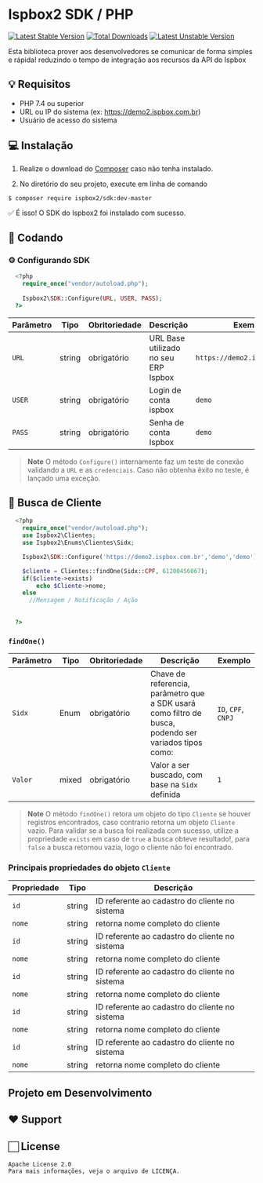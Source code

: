 # Ispbox2 SDK / PHP

[![Latest Stable Version](http://poser.pugx.org/ispbox2/sdk/v)](https://packagist.org/packages/ispbox2/sdk)
[![Total Downloads](http://poser.pugx.org/ispbox2/sdk/downloads)](https://packagist.org/packages/ispbox2/sdk)
[![Latest Unstable Version](http://poser.pugx.org/ispbox2/sdk/v/unstable)](https://packagist.org/packages/ispbox2/sdk)

Esta biblioteca prover aos desenvolvedores se comunicar de forma simples e rápida! reduzindo o tempo de integração aos recursos da API do Ispbox

## 💡 Requisitos

- PHP 7.4 ou superior
- URL ou IP do sistema (ex: https://demo2.ispbox.com.br)
- Usuário de acesso do sistema

## 💻 Instalação 

1. Realize o download do [Composer](https://getcomposer.org/doc/00-intro.md) caso não tenha instalado.

2. No diretório do seu projeto, execute em linha de comando
```
$ composer require ispbox2/sdk:dev-master
```

✅ É isso! O SDK do Ispbox2 foi instalado com sucesso.

## 🌟 Codando
  
  ### ⚙️ Configurando SDK
  ```php
    <?php
      require_once("vendor/autoload.php");
      
      Ispbox2\SDK::Configure(URL, USER, PASS);
    ?>
  ```
  | Parâmetro | Tipo | Obritoriedade | Descrição | Exemplo
  |---|---|---|---|---|
  | `URL` | string | obrigatório | URL Base utilizado no seu ERP Ispbox | `https://demo2.ispbox.com.br` |
  | `USER` | string | obrigatório | Login de conta ispbox | `demo` |
  | `PASS` | string | obrigatório | Senha de conta Ispbox | `demo` |

  > **Note** O método `Configure()`  internamente faz um teste de conexão validando a `URL` e as `credenciais`.
  > Caso não obtenha êxito no teste, é lançado uma exceção.

  ## 🔎 Busca de Cliente
  ```php
    <?php
      require_once("vendor/autoload.php");
      use Ispbox2\Clientes;
      use Ispbox2\Enums\Clientes\Sidx;

      Ispbox2\SDK::Configure('https://demo2.ispbox.com.br','demo','demo');

      $cliente = Clientes::findOne(Sidx::CPF, 61200456067);
      if($cliente->exists)
          echo $Cliente->nome;
      else
        //Mensagem / Notificação / Ação
      
      
    ?>
  ```
  ### `findOne()`
  | Parâmetro | Tipo | Obritoriedade | Descrição | Exemplo |
  |---|---|---|---|---|
  | `Sidx` | Enum | obrigatório | Chave de referencia, parâmetro que a SDK usará como filtro de busca, podendo ser variados tipos como: | `ID`, `CPF`, `CNPJ` |
  | `Valor` | mixed | obrigatório | Valor a ser buscado, com base na `Sidx` definida | `1` |

  > **Note** O método `findOne()`  retora um objeto do tipo `Cliente` se houver registros encontrados, caso contrario retorna um objeto `Cliente` vazio.
  > Para validar se a busca foi realizada com sucesso, utilize a propriedade `exists` em caso de `true` a busca obteve resultado!, para `false` a busca retornou vazia, logo o cliente não foi encontrado.

  ### Principais propriedades do objeto `Cliente`
  
  | Propriedade | Tipo  | Descrição |
  |---|---|---|
  | `id` | string | ID referente ao cadastro do cliente no sistema |
  | `nome` | string | retorna nome completo do cliente |
  | `id` | string | ID referente ao cadastro do cliente no sistema |
  | `nome` | string | retorna nome completo do cliente |
  | `id` | string | ID referente ao cadastro do cliente no sistema |
  | `nome` | string | retorna nome completo do cliente |
  | `id` | string | ID referente ao cadastro do cliente no sistema |
  | `nome` | string | retorna nome completo do cliente |
  | `id` | string | ID referente ao cadastro do cliente no sistema |
  | `nome` | string | retorna nome completo do cliente |



##  Projeto em Desenvolvimento 

## ❤️ Support 

## 🏻 License 
```
Apache License 2.0
Para mais informações, veja o arquivo de LICENÇA.
```